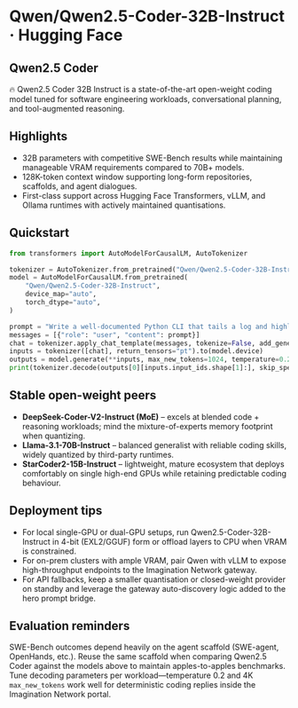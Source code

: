 Qwen/Qwen2.5-Coder-32B-Instruct · Hugging Face
==============================================

Qwen2.5 Coder
-------------

🔥 Qwen2.5 Coder 32B Instruct is a state-of-the-art open-weight coding model tuned for software engineering workloads, conversational planning, and tool-augmented reasoning.

Highlights
----------

* 32B parameters with competitive SWE-Bench results while maintaining manageable VRAM requirements compared to 70B+ models.
* 128K-token context window supporting long-form repositories, scaffolds, and agent dialogues.
* First-class support across Hugging Face Transformers, vLLM, and Ollama runtimes with actively maintained quantisations.

Quickstart
----------

```python
from transformers import AutoModelForCausalLM, AutoTokenizer

tokenizer = AutoTokenizer.from_pretrained("Qwen/Qwen2.5-Coder-32B-Instruct")
model = AutoModelForCausalLM.from_pretrained(
    "Qwen/Qwen2.5-Coder-32B-Instruct",
    device_map="auto",
    torch_dtype="auto",
)

prompt = "Write a well-documented Python CLI that tails a log and highlights ERROR lines."
messages = [{"role": "user", "content": prompt}]
chat = tokenizer.apply_chat_template(messages, tokenize=False, add_generation_prompt=True)
inputs = tokenizer([chat], return_tensors="pt").to(model.device)
outputs = model.generate(**inputs, max_new_tokens=1024, temperature=0.2)
print(tokenizer.decode(outputs[0][inputs.input_ids.shape[1]:], skip_special_tokens=True))
```

Stable open-weight peers
------------------------

* **DeepSeek-Coder-V2-Instruct (MoE)** – excels at blended code + reasoning workloads; mind the mixture-of-experts memory footprint when quantizing.
* **Llama-3.1-70B-Instruct** – balanced generalist with reliable coding skills, widely quantized by third-party runtimes.
* **StarCoder2-15B-Instruct** – lightweight, mature ecosystem that deploys comfortably on single high-end GPUs while retaining predictable coding behaviour.

Deployment tips
---------------

* For local single-GPU or dual-GPU setups, run Qwen2.5-Coder-32B-Instruct in 4-bit (EXL2/GGUF) form or offload layers to CPU when VRAM is constrained.
* For on-prem clusters with ample VRAM, pair Qwen with vLLM to expose high-throughput endpoints to the Imagination Network gateway.
* For API fallbacks, keep a smaller quantisation or closed-weight provider on standby and leverage the gateway auto-discovery logic added to the hero prompt bridge.

Evaluation reminders
--------------------

SWE-Bench outcomes depend heavily on the agent scaffold (SWE-agent, OpenHands, etc.). Reuse the same scaffold when comparing Qwen2.5 Coder against the models above to maintain apples-to-apples benchmarks. Tune decoding parameters per workload—temperature 0.2 and 4K `max_new_tokens` work well for deterministic coding replies inside the Imagination Network portal.

